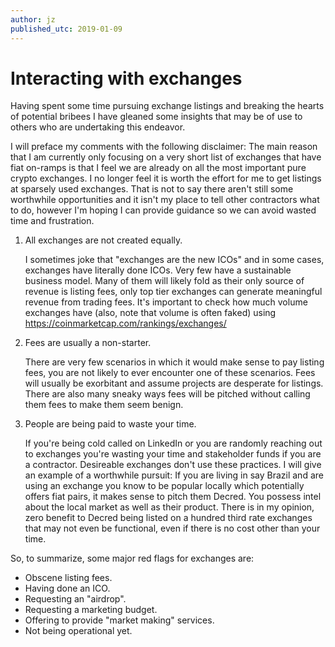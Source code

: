 ```yaml
---
author: jz
published_utc: 2019-01-09
---
```


# Interacting with exchanges

Having spent some time pursuing exchange listings and breaking the hearts of potential bribees I have gleaned some insights that may be of use to others who are undertaking this endeavor.

I will preface my comments with the following disclaimer: The main reason that I am currently only focusing on a very short list of exchanges that have fiat on-ramps is that I feel we are already on all the most important pure crypto exchanges. I no longer feel it is worth the effort for me to get listings at sparsely used exchanges. That is not to say there aren't still some worthwhile opportunities and it isn't my place to tell other contractors what to do, however I'm hoping I can provide guidance so we can avoid wasted time and frustration.

1. All exchanges are not created equally.

   I sometimes joke that "exchanges are the new ICOs" and in some cases, exchanges have literally done ICOs. Very few have a sustainable business model. Many of them will likely fold as their only source of revenue is listing fees, only top tier exchanges can generate meaningful revenue from trading fees. It's important to check how much volume exchanges have (also, note that volume is often faked) using https://coinmarketcap.com/rankings/exchanges/

2. Fees are usually a non-starter.

   There are very few scenarios in which it would make sense to pay listing fees, you are not likely to ever encounter one of these scenarios. Fees will usually be exorbitant and assume projects are desperate for listings. There are also many sneaky ways fees will be pitched without calling them fees to make them seem benign.

3. People are being paid to waste your time.

   If you're being cold called on LinkedIn or you are randomly reaching out to exchanges you're wasting your time and stakeholder funds if you are a contractor. Desireable exchanges don't use these practices. I will give an example of a worthwhile pursuit: If you are living in say Brazil and are using an exchange you know to be popular locally which potentially offers fiat pairs, it makes sense to pitch them Decred. You possess intel about the local market as well as their product. There is in my opinion, zero benefit to Decred being listed on a hundred third rate exchanges that may not even be functional, even if there is no cost other than your time.

So, to summarize, some major red flags for exchanges are:

* Obscene listing fees.
* Having done an ICO.
* Requesting an "airdrop".
* Requesting a marketing budget.
* Offering to provide "market making" services.
* Not being operational yet.
